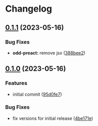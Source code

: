 # Changelog

## [0.1.1](https://github.com/oddsdk/passkeys/compare/preact-v0.1.0...preact-v0.1.1) (2023-05-16)


### Bug Fixes

* **odd-preact:** remove jsx ([388bee2](https://github.com/oddsdk/passkeys/commit/388bee27b653de6b507765e65557dd2a7fccdafa))

## [0.1.0](https://github.com/oddsdk/passkeys/compare/preact-v0.0.1...preact-v0.1.0) (2023-05-16)


### Features

* initial commit ([95d0fe7](https://github.com/oddsdk/passkeys/commit/95d0fe725a641008c18dc424dc3d2cd0721ea50d))


### Bug Fixes

* fix versions for initial release ([4be171e](https://github.com/oddsdk/passkeys/commit/4be171e07936c890e99a4f1b61ad3a94df4f74e3))
